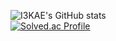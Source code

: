 ![I3KAE's GitHub stats](https://github-readme-stats.vercel.app/api?username=i3kae&show_icons=true&theme=dark)   
[![Solved.ac Profile](http://mazassumnida.wtf/api/generate_badge?boj=kjs0320kjs)](https://solved.ac/kjs0320kjs)
